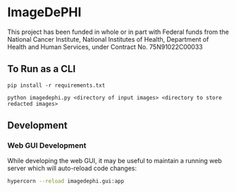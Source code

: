 # ImageDePHI

This project has been funded in whole or in part with Federal funds from the National Cancer Institute, National Institutes of Health, Department of Health and Human Services, under Contract No. 75N91022C00033

## To Run as a CLI

`pip install -r requirements.txt`

`python imagedephi.py <directory of input images> <directory to store redacted images>`


## Development

### Web GUI Development
While developing the web GUI, it may be useful to maintain a running web server
which will auto-reload code changes:
```bash
hypercorn --reload imagedephi.gui:app
```
